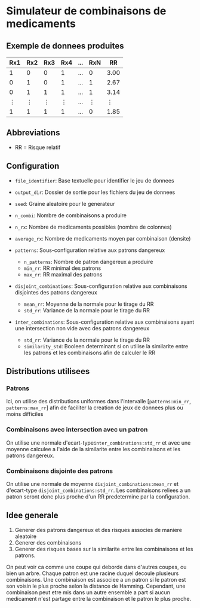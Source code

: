 # Simulateur de combinaisons de medicaments

## Exemple de donnees produites
| Rx1 | Rx2 | Rx3 | Rx4 | ... | RxN | RR   |
|-----|-----|-----|-----|-----|-----|------|
| 1   | 0   | 0   | 1   | ... | 0   | 3.00 |
| 0   | 1   | 0   | 1   | ... | 1   | 2.67 |
| 0   | 1   | 1   | 1   | ... | 1   | 3.14 |
| ⋮   | ⋮   | ⋮   | ⋮   | ... | ⋮   | ⋮    |
| 1   | 1   | 1   | 1   | ... | 0  | 1.85|


## Abbreviations
* RR = Risque relatif

## Configuration
* `file_identifier`: Base textuelle pour identifier le jeu de donnees
* `output_dir`: Dossier de sortie pour les fichiers du jeu de donnees
* `seed`: Graine aleatoire pour le generateur
* `n_combi`: Nombre de combinaisons a produire
* `n_rx`: Nombre de medicaments possibles (nombre de colonnes)
* `average_rx`: Nombre de medicaments moyen par combinaison (densite)

* `patterns`: Sous-configuration relative aux patrons dangereux
    * `n_patterns`: Nombre de patron dangereux a produire
    * `min_rr`: RR minimal des patrons
    * `max_rr`: RR maximal des patrons

* `disjoint_combinations`: Sous-configuration relative aux combinaisons disjointes des patrons dangereux
    * `mean_rr`: Moyenne de la normale pour le tirage du RR
    * `std_rr`: Variance de la normale pour le tirage du RR


* `inter_combinations`: Sous-configuration relative aux combinaisons ayant une intersection non vide avec des patrons dangereux
    * `std_rr`: Variance de la normale pour le tirage du RR
    * `similarity_std`: Booleen determinant si on utilise la similarite entre les patrons et les combinaisons afin de calculer le RR




## Distributions utilisees
### Patrons
Ici, on utilise des distributions uniformes dans l'intervalle [`patterns:min_rr`, `patterns:max_rr`] afin de faciliter la creation de jeux de donnees plus ou moins difficiles

### Combinaisons avec intersection avec un patron
On utilise une normale d'ecart-type`inter_combinations:std_rr` et avec une moyenne calculee a l'aide de la similarite entre les combinaisons et les patrons dangereux.

### Combinaisons disjointe des patrons
On utilise une normale de moyenne `disjoint_combinations:mean_rr` et d'ecart-type `disjoint_combinations:std_rr`. Les combinaisons reliees a un patron seront donc plus proche d'un RR predetermine par la configuration.


## Idee generale
1. Generer des patrons dangereux et des risques associes de maniere aleatoire
2. Generer des combinaisons
3. Generer des risques bases sur la similarite entre les combinaisons et les patrons.

On peut voir ca comme une coupe qui deborde dans d'autres coupes, ou bien un arbre. Chaque patron est une racine duquel decoule plusieurs combinaisons. Une combinaison est associee a un patron si le patron est son voisin le plus proche selon la distance de Hamming. Cependant, une combinaison peut etre mis dans un autre ensemble a part si aucun medicament n'est partage entre la combinaison et le patron le plus proche.